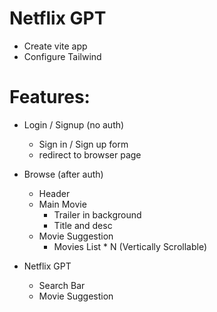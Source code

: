 # Netflix GPT

- Create vite app
- Configure Tailwind

# Features:

- Login / Signup (no auth)

  - Sign in / Sign up form
  - redirect to browser page

- Browse (after auth)

  - Header
  - Main Movie
    - Trailer in background
    - Title and desc
  - Movie Suggestion
    - Movies List \* N (Vertically Scrollable)

- Netflix GPT

  - Search Bar
  - Movie Suggestion
